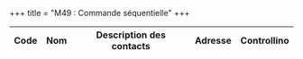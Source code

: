 +++
title = "M49 : Commande séquentielle"
+++

Code|Nom|Description des contacts|Adresse|Controllino
|---|---|---|---|---|

